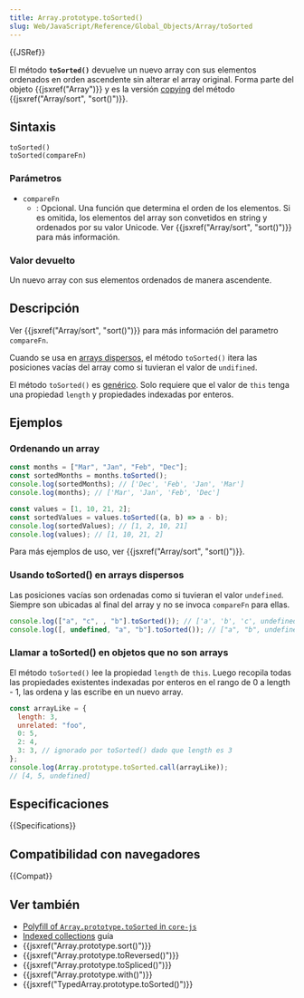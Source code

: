 ```yaml
---
title: Array.prototype.toSorted()
slug: Web/JavaScript/Reference/Global_Objects/Array/toSorted
---
```


{{JSRef}}

El método **`toSorted()`** devuelve un nuevo array con sus elementos ordenados en orden ascendente sin alterar el array original. Forma parte del objeto {{jsxref("Array")}} y es la versión
[copying](/en-US/docs/Web/JavaScript/Reference/Global_Objects/Array#copying_methods_and_mutating_methods) del método {{jsxref("Array/sort", "sort()")}}.

## Sintaxis

```js-nolint
toSorted()
toSorted(compareFn)
```

### Parámetros

- `compareFn`
  - : Opcional. Una función que determina el orden de los elementos. Si es omitida, los elementos del array son convetidos en string y ordenados por su valor Unicode. Ver {{jsxref("Array/sort", "sort()")}} para más información.
### Valor devuelto

Un nuevo array con sus elementos ordenados de manera ascendente.

## Descripción

Ver {{jsxref("Array/sort", "sort()")}} para más información del parametro `compareFn`.

Cuando se usa en [arrays dispersos](/en-US/docs/Web/JavaScript/Guide/Indexed_collections#sparse_arrays), el método `toSorted()` itera las posiciones vacías del array como si tuvieran el valor de `undifined`.

El método `toSorted()` es [genérico](/en-US/docs/Web/JavaScript/Reference/Global_Objects/Array#generic_array_methods). Solo requiere que el valor de `this` tenga una propiedad `length` y propiedades indexadas por enteros.

## Ejemplos

### Ordenando un array

```js
const months = ["Mar", "Jan", "Feb", "Dec"];
const sortedMonths = months.toSorted();
console.log(sortedMonths); // ['Dec', 'Feb', 'Jan', 'Mar']
console.log(months); // ['Mar', 'Jan', 'Feb', 'Dec']

const values = [1, 10, 21, 2];
const sortedValues = values.toSorted((a, b) => a - b);
console.log(sortedValues); // [1, 2, 10, 21]
console.log(values); // [1, 10, 21, 2]
```

Para más ejemplos de uso, ver {{jsxref("Array/sort", "sort()")}}.

### Usando toSorted() en arrays dispersos

Las posiciones vacías son ordenadas como si tuvieran el valor `undefined`. Siempre son ubicadas al final del array y no se invoca `compareFn` para ellas.

```js
console.log(["a", "c", , "b"].toSorted()); // ['a', 'b', 'c', undefined]
console.log([, undefined, "a", "b"].toSorted()); // ["a", "b", undefined, undefined]
```

### Llamar a toSorted() en objetos que no son arrays

El método `toSorted()` lee la propiedad `length` de `this`. Luego recopila todas las propiedades existentes indexadas por enteros en el rango de 0 a length - 1, las ordena y las escribe en un nuevo array.

```js
const arrayLike = {
  length: 3,
  unrelated: "foo",
  0: 5,
  2: 4,
  3: 3, // ignorado por toSorted() dado que length es 3
};
console.log(Array.prototype.toSorted.call(arrayLike));
// [4, 5, undefined]
```

## Especificaciones

{{Specifications}}

## Compatibilidad con navegadores

{{Compat}}

## Ver también

- [Polyfill of `Array.prototype.toSorted` in `core-js`](https://github.com/zloirock/core-js#change-array-by-copy)
- [Indexed collections](/es/docs/Web/JavaScript/Guide/Indexed_collections) guía
- {{jsxref("Array.prototype.sort()")}}
- {{jsxref("Array.prototype.toReversed()")}}
- {{jsxref("Array.prototype.toSpliced()")}}
- {{jsxref("Array.prototype.with()")}}
- {{jsxref("TypedArray.prototype.toSorted()")}}
